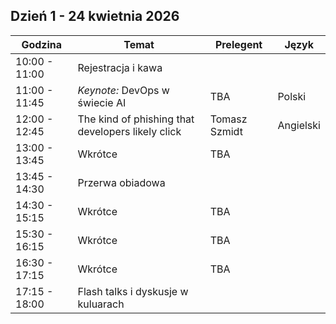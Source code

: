 <!--
.. title: Agenda TechFury 2026
.. slug: agenda
.. date: 2025-10-01 15:00:00 UTC+02:00
.. tags:
.. category:
.. link:
.. description: Agenda konferencji TechFury 2026
.. type: text
-->

## Dzień 1 - 24 kwietnia 2026

| Godzina | Temat | Prelegent | Język |
|---------|-------|-----------|-------|
| 10:00 - 11:00 | Rejestracja i kawa | | |
| 11:00 - 11:45 | *Keynote:* DevOps w świecie AI | TBA | Polski |
| 12:00 - 12:45 | The kind of phishing that developers likely click | Tomasz Szmidt | Angielski |
| 13:00 - 13:45 | Wkrótce | TBA | |
| 13:45 - 14:30 | Przerwa obiadowa | | |
| 14:30 - 15:15 | Wkrótce | TBA | |
| 15:30 - 16:15 | Wkrótce | TBA | |
| 16:30 - 17:15 | Wkrótce | TBA | |
| 17:15 - 18:00 | Flash talks i dyskusje w kuluarach | | |
